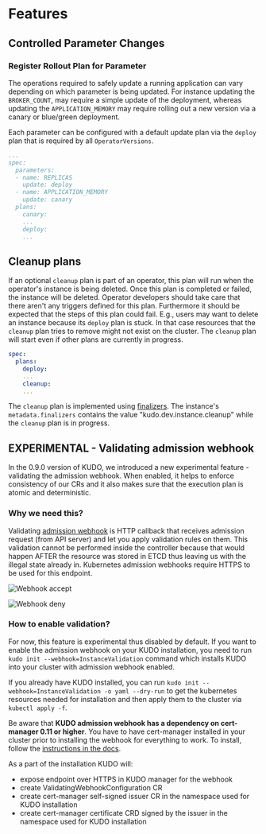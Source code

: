 # Features

## Controlled Parameter Changes

### Register Rollout Plan for Parameter

The operations required to safely update a running application can vary depending on which parameter is
being updated. For instance updating the `BROKER_COUNT`, may require a simple update of the deployment, whereas
updating the `APPLICATION_MEMORY` may require rolling out a new version via a canary or blue/green deployment.

Each parameter can be configured with a default update plan via the `deploy` plan that is required by all `OperatorVersions`.

```yaml
...
spec:
  parameters:
  - name: REPLICAS
    update: deploy
  - name: APPLICATION_MEMORY
    update: canary
  plans:
    canary:
    ...
    deploy:
    ...
```

## Cleanup plans

If an optional `cleanup` plan is part of an operator, this plan will run when the operator's instance is being deleted. Once this plan is completed or failed, the instance will be deleted.
Operator developers should take care that there aren't any triggers defined for this plan. Furthermore it should be expected that the steps of this plan could fail. E.g., users may want to delete an instance because its `deploy` plan is stuck. In that case resources that the `cleanup` plan tries to remove might not exist on the cluster. The `cleanup` plan will start even if other plans are currently in progress.

```yaml
spec:
  plans:
    deploy:
    ...
    cleanup:
    ...
```

The `cleanup` plan is implemented using [finalizers](https://kubernetes.io/docs/tasks/access-kubernetes-api/custom-resources/custom-resource-definitions/#finalizers). The instance's `metadata.finalizers` contains the value "kudo.dev.instance.cleanup" while the `cleanup` plan is in progress.

## EXPERIMENTAL - Validating admission webhook

In the 0.9.0 version of KUDO, we introduced a new experimental feature - validating the admission webhook. When enabled, it helps to enforce consistency of our CRs and it also makes sure that the execution plan is atomic and deterministic.

### Why we need this?

Validating [admission webhook](https://kubernetes.io/docs/reference/access-authn-authz/extensible-admission-controllers/) is HTTP callback that receives admission request (from API server) and let you apply validation rules on them. This validation cannot be performed inside the controller because that would happen AFTER the resource was stored in ETCD thus leaving us with the illegal state already in. Kubernetes admission webhooks require HTTPS to be used for this endpoint.

![Webhook accept](/images/webhook-accept.png?10x20)

![Webhook deny](/images/webhook-deny.png?10x20)

### How to enable validation?

For now, this feature is experimental thus disabled by default. If you want to enable the admission webhook on your KUDO installation, you need to run `kudo init --webhook=InstanceValidation` command which installs KUDO into your cluster with admission webhook enabled.

If you already have KUDO installed, you can run `kudo init --webhook=InstanceValidation -o yaml --dry-run` to get the kubernetes resources needed for installation and then apply them to the cluster via `kubectl apply -f`.

Be aware that **KUDO admission webhook has a dependency on cert-manager 0.11 or higher**. You have to have cert-manager installed in your cluster prior to installing the webhook for everything to work. To install, follow the [instructions in the docs](https://cert-manager.io/docs/installation/).

As a part of the installation KUDO will:
- expose endpoint over HTTPS in KUDO manager for the webhook
- create ValidatingWebhookConfiguration CR
- create cert-manager self-signed issuer CR in the namespace used for KUDO installation
- create cert-manager certificate CRD signed by the issuer in the namespace used for KUDO installation
